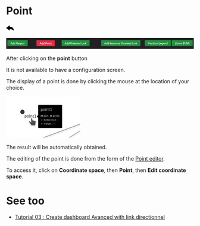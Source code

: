 # Point

[![](../../screenshots/other/Go-back.png)](README.md)

![menu](../../screenshots/panel/point-menu.jpg)

After clicking on the **point** button

It is not available to have a configuration screen.

The display of a point is done by clicking the mouse at the location of your choice.

![menu](../../screenshots/panel/point-view.jpg)

The result will be automatically obtained.

The editing of the point is done from the form of the [Point editor](../editor/coordinates-space-point.md).

To access it, click on **Coordinate space**, then **Point**, then **Edit coordinate space**.


# See too

- [Tutorial 03 : Create dashboard Avanced with link directionnel](../demo/tutorial03.md)
